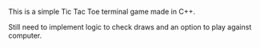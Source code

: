 This is a simple Tic Tac Toe terminal game made in C++.

Still need to implement logic to check draws and an option to play against computer.
